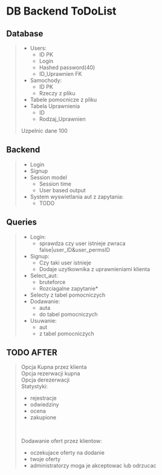 # DB Backend ToDoList

## Database
> - Users:
>   - ID PK
>   - Login 
>   - Hashed password(40)
>   - ID_Uprawnien FK
> - Samochody:
>   - ID PK
>   - Rzeczy z pliku
> - Tabele pomocnicze z pliku
> - Tabela Uprawnienia
>   - ID
>   - Rodzaj_Uprawnien
>
> Uzpelnic dane 100

## Backend
> - Login
> - Signup
> - Session model
>   - Session time
>   - User based output
> - System wyswietlania aut z zapytania:
>   - TODO

## Queries
> - Login:
>   - sprawdza czy user istnieje zwraca false|user_ID&user_permsID
> - Signup:
>   - Czy taki user istnieje
>   - Dodaje uzytkownika z uprawnieniami klienta
> - Select_aut:
>   - bruteforce
>   - Rozciagalne zapytanie*
> - Selecty z tabel pomocniczych
> - Dodawanie:
>   - auta
>   - do tabel pomocniczych
> - Usuwanie:
>   - aut 
>   - z tabel pomocniczych

## TODO AFTER
> Opcja Kupna przez klienta </br>
> Opcja rezerwacji kupna </br>
> Opcja derezerwacji </br>
> Statystyki:
> - rejestracje
> - odwiedziny
> - ocena
> - zakupione
> </br>
>
> Dodawanie ofert przez klientow:
> - oczekujace oferty na dodanie
> - twoje oferty
> - administratorzy moga je akceptowac lub odrzucac